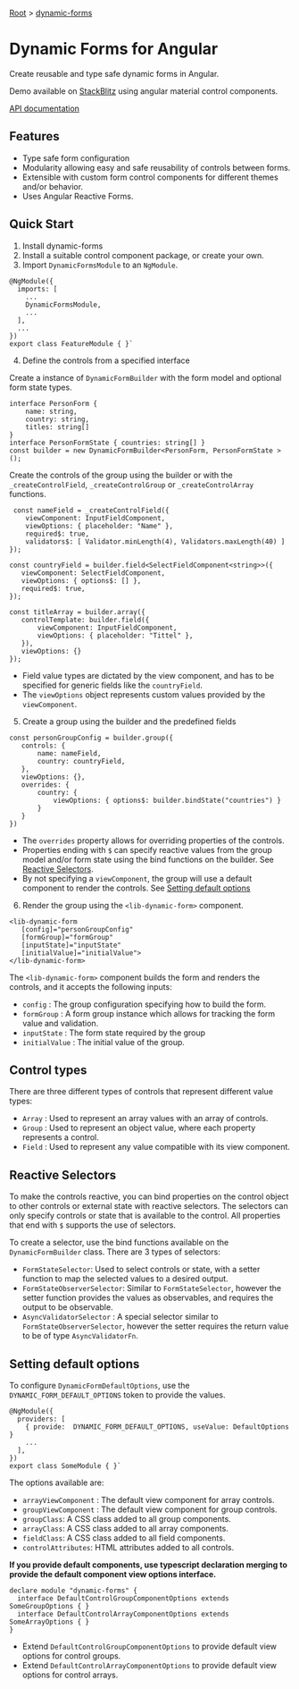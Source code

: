 [Root](../../README.md) &gt; [dynamic-forms](./README.md)

# Dynamic Forms for Angular
Create reusable and type safe dynamic forms in Angular. 

Demo available on [StackBlitz](https://stackblitz.com/) using angular material control components.

[API documentation](../../docs/dynamic-forms.md)

## Features
 - Type safe form configuration
 - Modularity allowing easy and safe reusability of controls between forms. 
 - Extensible with custom form control components for different themes and/or behavior. 
 - Uses Angular Reactive Forms. 

## Quick Start
 1. Install dynamic-forms 
 2. Install a suitable control component package, or create your own. 
 3. Import `DynamicFormsModule` to an `NgModule`.
````
@NgModule({
  imports: [
    ...
    DynamicFormsModule,
    ...
  ],
  ...
})
export class FeatureModule { }`
````

 4. Define the controls from a specified interface

Create a instance of `DynamicFormBuilder` with the form model and optional form state types. 
 ````
 interface PersonForm { 
	 name: string,
	 country: string, 
	 titles: string[]
}
 interface PersonFormState { countries: string[] }
const builder = new DynamicFormBuilder<PersonForm, PersonFormState >(); 
 ````
 Create the controls of the group using the builder or with the `_createControlField`,  `_createControlGroup` or `_createControlArray` functions.
 ````
  const nameField = _createControlField({ 
	 viewComponent: InputFieldComponent, 
	 viewOptions: { placeholder: "Name" }, 
	 required$: true,
	 validators$: [ Validator.minLength(4), Validators.maxLength(40) ]
 });
 
 const countryField = builder.field<SelectFieldComponent<string>>({ 
	viewComponent: SelectFieldComponent,
	viewOptions: { options$: [] },
	required$: true, 
 });
 
const titleArray = builder.array({
	controlTemplate: builder.field({
		viewComponent: InputFieldComponent, 
		viewOptions: { placeholder: "Tittel" },
    }),
    viewOptions: {}
});
 ````

 - Field value types are dictated by the view component, and has to be specified for generic fields like the `countryField`.
 - The `viewOptions` object represents custom values provided by the `viewComponent`.




 5. Create a group using the builder and the predefined fields
 ````
 const personGroupConfig = builder.group({
	controls: {
		name: nameField,
		country: countryField,
	},
	viewOptions: {},
	overrides: {
		country: { 
			viewOptions: { options$: builder.bindState("countries") }
		} 
	} 
})
  ````
  
 - The `overrides` property allows for overriding properties of the controls.
 - Properties ending with `$` can specify reactive values from the group model and/or form state using the bind functions on the builder. See [Reactive Selectors](#reactive-selectors).
 - By not specifying a `viewComponent`, the group will use a default component to render the controls. See [Setting default options](#setting-default-options)





 6. Render the group using the `<lib-dynamic-form>` component.
 ````
 <lib-dynamic-form
	[config]="personGroupConfig"
	[formGroup]="formGroup"
	[inputState]="inputState"
	[initialValue]="initialValue">
</lib-dynamic-form>
 ````
 The `<lib-dynamic-form>` component builds the form and renders the controls, and it accepts the following inputs: 
 
 - `config` : The group configuration specifying how to build the form. 
 - `formGroup` : A form group instance which allows for tracking the form value and validation.
 - `inputState` : The form state required by the group
 - `initialValue` : The initial value of the group. 
 

 ## Control types
 There are three different types of controls that represent different value types:
 
 - `Array` : Used to represent an array values with an array of controls. 
 - `Group` : Used to represent an object value, where each property represents a control.
 - `Field` :  Used to represent any value compatible with its view component.
## Reactive Selectors
To make the controls reactive, you can bind properties on the control object to other controls or external state with reactive selectors. The selectors can only specify controls or state that is available to the control. All properties that end with `$` supports the use of selectors. 

To create a selector, use the bind functions available on the `DynamicFormBuilder` class. There are 3 types of selectors:

 - `FormStateSelector`: Used to select controls or state, with a setter function to map the selected values to a desired output. 
 - `FormStateObserverSelector`: Similar to `FormStateSelector`, however the setter function provides the values as observables, and requires the output to be observable. 
 - `AsyncValidatorSelector` : A special selector similar to `FormStateObserverSelector`, however the setter requires the return value to be of type `AsyncValidatorFn`. 

## Setting default options
 To configure `DynamicFormDefaultOptions`, use the `DYNAMIC_FORM_DEFAULT_OPTIONS` token to provide the values.
````
@NgModule({
  providers: [
    { provide:  DYNAMIC_FORM_DEFAULT_OPTIONS, useValue: DefaultOptions }
    ...
  ],
})
export class SomeModule { }`
````

The options available are:

 - `arrayViewComponent` : The default view component for array controls.
 - `groupViewComponent` : The default view component for group controls.
 - `groupClass`: A CSS class added to all group components.
 - `arrayClass`: A CSS class added to all array components.
 - `fieldClass`: A CSS class added to all field components.
 - `controlAttributes`: HTML attributes added to all controls.


**If you provide default components, use typescript declaration merging to provide the default component view options interface.** 

````
declare module "dynamic-forms" {
  interface DefaultControlGroupComponentOptions extends SomeGroupOptions { }
  interface DefaultControlArrayComponentOptions extends SomeArrayOptions { }
}
````
 - Extend `DefaultControlGroupComponentOptions` to provide default view options for control groups. 
 - Extend `DefaultControlArrayComponentOptions` to provide default view options for control arrays.
